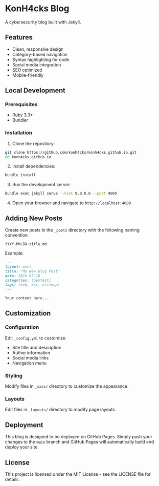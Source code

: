 # KonH4cks Blog

A cybersecurity blog built with Jekyll.

## Features

- Clean, responsive design
- Category-based navigation
- Syntax highlighting for code
- Social media integration
- SEO optimized
- Mobile-friendly

## Local Development

### Prerequisites

- Ruby 3.3+
- Bundler

### Installation

1. Clone the repository:
```bash
git clone https://github.com/konh4cks/konh4cks.github.io.git
cd konh4cks.github.io
```

2. Install dependencies:
```bash
bundle install
```

3. Run the development server:
```bash
bundle exec jekyll serve --host 0.0.0.0 --port 4000
```

4. Open your browser and navigate to `http://localhost:4000`

## Adding New Posts

Create new posts in the `_posts` directory with the following naming convention:
```
YYYY-MM-DD-title.md
```

Example:
```markdown
---
layout: post
title: "My New Blog Post"
date: 2024-07-18
categories: [pentest]
tags: [web, xss, writeup]
---

Your content here...
```

## Customization

### Configuration
Edit `_config.yml` to customize:
- Site title and description
- Author information
- Social media links
- Navigation menu

### Styling
Modify files in `_sass/` directory to customize the appearance.

### Layouts
Edit files in `_layouts/` directory to modify page layouts.

## Deployment

This blog is designed to be deployed on GitHub Pages. Simply push your changes to the `main` branch and GitHub Pages will automatically build and deploy your site.

## License

This project is licensed under the MIT License - see the LICENSE file for details. 